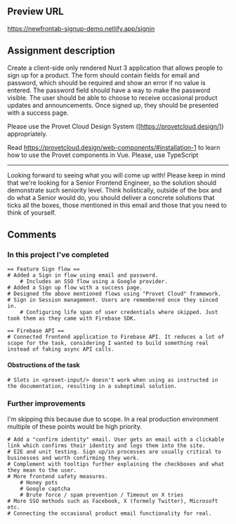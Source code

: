 ## Preview URL
https://newfrontab-signup-demo.netlify.app/signin

## Assignment description

Create a client-side only rendered Nuxt 3 application that allows people to sign up for a product. The form should contain fields for email and password, which should be required and show an error if no value is entered. The password field should have a way to make the password visible. The user should be able to choose to receive occasional product updates and announcements. Once signed up, they should be presented with a success page.

Please use the Provet Cloud Design System ([https://provetcloud.design/]) appropriately.

Read https://provetcloud.design/web-components/#installation-1 to learn how to use the Provet components in Vue. Please, use TypeScript

---

Looking forward to seeing what you will come up with! Please keep in mind that we're looking for a Senior Frontend Engineer, so the solution should demonstrate such seniority level. Think holistically, outside of the box and do what a Senior would do, you should deliver a concrete solutions that ticks all the boxes, those mentioned in this email and those that you need to think of yourself.

## Comments

### In this project I've completed

    == Feature Sign flow ==
    # Added a Sign in flow using email and password.
        # Includes an SSO flow using a Google provider.
    # Added a Sign up flow with a success page.
    # Designed the above mentioned flows using "Provet Cloud" framework.
    # Sign in Session management. Users are remembered once they sinced in.
        # Configuring life span of user credentials where skipped. Just took them as they came with Firebase SDK.

    == Firebase API ==
    # Connected frontend application to Firebase API. It reduces a lot of scope for the task, considering I wanted to build something real instead of faking async API calls.

#### Obstructions of the task

    # Slots in <provet-input/> doesn't work when using as instructed in the documentation, resulting in a suboptimal solution.

### Further improvements
I'm skipping this because due to scope. In a real production environment multiple of these points would be high priority.

    # Add a "confirm identity" email. User gets an email with a clickable link which confirms their identity and logs them into the site.
    # E2E and unit testing. Sign up/in processes are usually critical to businesses and worth confirming they work.
    # Complement with tooltips further explaining the checkboxes and what they mean to the user.
    # More frontend safety measures.
        # Honey pots
        # Google captcha
        # Brute force / spam prevention / Timeout on X tries
    # More SSO methods such as Facebook, X (formely Twitter), Microsoft etc.
    # Connecting the occasional product email functionality for real.
